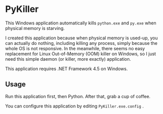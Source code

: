 # PyKiller

This Windows application automatically kills `python.exe` and `py.exe` when physical memory is starving.

I created this application because when physical memory is used-up, you can actually do nothing, including killing any process, simply because the whole OS is not responsive. In the meanwhile, there seems no easy replacement for Linux Out-of-Memory (OOM) killer on Windows, so I just need this simple daemon (or killer, more exactly) application.

This application requires .NET Framework 4.5 on Windows.

## Usage

Run this application first, then Python. After that, grab a cup of coffee.

You can configure this application by editing `PyKiller.exe.config` .

